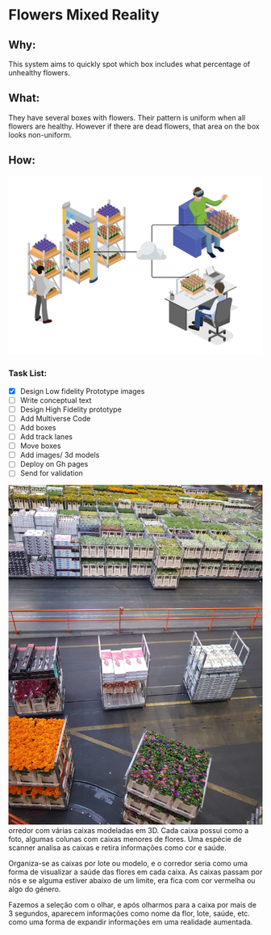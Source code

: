 # Flowers Mixed Reality 

## **Why:**

This system aims to quickly spot which box includes what percentage of unhealthy flowers.

## **What:**

They have several boxes with flowers. Their pattern is uniform when all flowers are healthy. However if there are dead flowers, that area on the box looks non-uniform.


## **How:** 

![flower-system](doc/system.jpeg "flowers")


### Task List:

- [X] Design Low fidelity Prototype images 
- [ ] Write conceptual text
- [ ] Design High Fidelity prototype
- [ ] Add Multiverse Code
- [ ] Add boxes
- [ ] Add track lanes
- [ ] Move boxes
- [ ] Add images/ 3d models
- [ ] Deploy on Gh pages
- [ ] Send for validation

![flower-factory](doc/factory.jpeg "factory")
orredor com várias caixas modeladas em 3D. Cada caixa possui como a foto, algumas colunas com caixas menores de flores. Uma espécie de scanner analisa as caixas e retira informações como cor e saúde.

Organiza-se as caixas por lote ou modelo, e o corredor seria como uma forma de visualizar a saúde das flores em cada caixa. As caixas passam por nós e se alguma estiver abaixo de um limite, era fica com cor vermelha ou algo do género.

Fazemos a seleção com o olhar, e após olharmos para a caixa por mais de 3 segundos, aparecem informações como nome da flor, lote, saúde, etc. como uma forma de expandir informações em uma realidade aumentada. 
